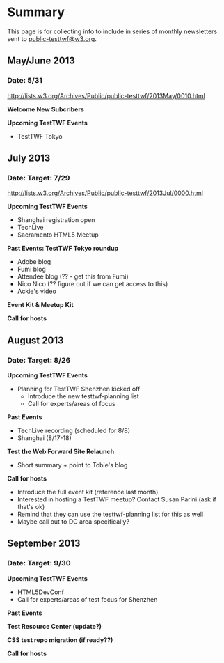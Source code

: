 # Summary
This page is for collecting info to include in series of monthly newsletters sent to [public-testtwf@w3.org](http://lists.w3.org/Archives/Public/public-testtwf/).

## May/June 2013
### Date: 5/31
http://lists.w3.org/Archives/Public/public-testtwf/2013May/0010.html

**Welcome New Subcribers**

**Upcoming TestTWF Events**
* TestTWF Tokyo

## July 2013 
### Date: Target: 7/29
http://lists.w3.org/Archives/Public/public-testtwf/2013Jul/0000.html

**Upcoming TestTWF Events**
* Shanghai registration open
* TechLive
* Sacramento HTML5 Meetup

**Past Events: TestTWF Tokyo roundup**
* Adobe blog
* Fumi blog
* Attendee blog (?? - get this from Fumi)
* Nico Nico (?? figure out if we can get access to this)
* Ackie's video 

**Event Kit & Meetup Kit**

**Call for hosts**

## August 2013
### Date: Target: 8/26

**Upcoming TestTWF Events**
* Planning for TestTWF Shenzhen kicked off 
   * Introduce the new testtwf-planning list
   * Call for experts/areas of focus

**Past Events**
* TechLive recording (scheduled for 8/8)
* Shanghai (8/17-18)

**Test the Web Forward Site Relaunch**
   * Short summary + point to Tobie's blog

**Call for hosts**
   * Introduce the full event kit (reference last month)
   * Interested in hosting a TestTWF meetup? Contact Susan Parini (ask if that's ok)
   * Remind that they can use the testtwf-planning list for this as well
   * Maybe call out to DC area specifically?
   
## September 2013
### Date: Target: 9/30

**Upcoming TestTWF Events**
* HTML5DevConf
* Call for experts/areas of test focus for Shenzhen

**Past Events**

**Test Resource Center (update?)**

**CSS test repo migration (if ready??)**

**Call for hosts**
